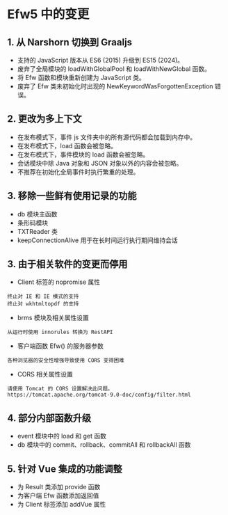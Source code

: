 # Efw5 中的变更

## 1. 从 Narshorn 切换到 Graaljs
- 支持的 JavaScript 版本从 ES6 (2015) 升级到 ES15 (2024)。
- 废弃了全局模块的 loadWithGlobalPool 和 loadWithNewGlobal 函数。
- 将 Efw 函数和模块重新创建为 JavaScript 类。
- 废弃了 Efw 类未初始化时出现的 NewKeywordWasForgottenException 错误。

## 2. 更改为多上下文
- 在发布模式下，事件 js 文件夹中的所有源代码都会加载到内存中。
- 在发布模式下，load 函数会被忽略。
- 在发布模式下，事件模块的 load 函数会被忽略。
- 会话模块中除 Java 对象和 JSON 对象以外的内容会被忽略。
- 不推荐在初始化全局事件时执行繁重的处理。

## 3. 移除一些鲜有使用记录的功能
- db 模块主函数
- 条形码模块
- TXTReader 类
- keepConnectionAlive 用于在长时间运行执行期间维持会话

## 3. 由于相关软件的变更而停用
- Client 标签的 nopromise 属性
```
终止对 IE 和 IE 模式的支持
终止对 wkhtmltopdf 的支持
```

- brms 模块及相关属性设置
```
从运行时使用 innorules 转换为 RestAPI
```
- 客户端函数 Efw() 的服务器参数
```
各种浏览器的安全性增强导致使用 CORS 变得困难
```
- CORS 相关属性设置
```
请使用 Tomcat 的 CORS 设置解决此问题。
https://tomcat.apache.org/tomcat-9.0-doc/config/filter.html
```

## 4. 部分内部函数升级
- event 模块中的 load 和 get 函数
- db 模块中的 commit、rollback、commitAll 和 rollbackAll 函数

## 5. 针对 Vue 集成的功能调整
- 为 Result 类添加 provide 函数
- 为客户端 Efw 函数添加返回值
- 为 Client 标签添加 addVue 属性